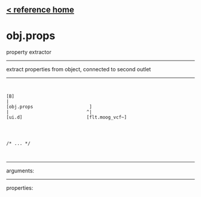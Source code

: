 [< reference home](ceammc_lib.html)
---

# obj.props


property extractor

---

extract properties from object, connected to second outlet<br>


---


```


[B]
|
[obj.props                     ]
|                             ^|
[ui.d]                        [flt.moog_vcf~]




/* ... */

            
```

---
arguments:


---
properties:


